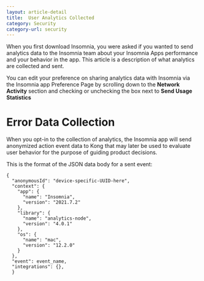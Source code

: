 ```yaml
---
layout: article-detail
title:  User Analytics Collected
category: Security
category-url: security
---
```


When you first download Insomnia, you were asked if you wanted to send analytics data to the Insomnia team about your Insomnia Apps performance and your behavior in the app. This article is a description of what analytics are collected and sent.

You can edit your preference on sharing analytics data with Insomnia via the Insomnia app Preference Page by scrolling down to the **Network Activity** section and checking or unchecking the box next to **Send Usage Statistics**

# Error Data Collection
When you opt-in to the collection of analytics, the Insomnia app will send anonymized action event data to Kong that may later be used to evaluate user behavior for the purpose of guiding product decisions.

This is the format of the JSON data body for a sent event:

```
{
  "anonymousId": "device-specific-UUID-here",
  "context": {
    "app": {
      "name": "Insomnia",
      "version": "2021.7.2"
    },
    "library": {
      "name": "analytics-node",
      "version": "4.0.1"
    },
    "os": {
      "name": "mac",
      "version": "12.2.0"
    }
  },
  "event": event_name,
  "integrations": {},
  }
  ```